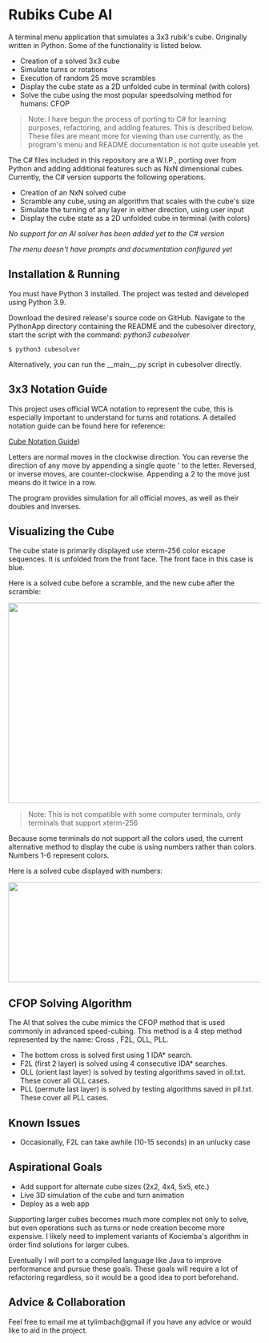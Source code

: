 # Rubiks Cube AI
A terminal menu application that simulates a 3x3 rubik's cube. Originally written in Python. Some of the functionality is listed below.

- Creation of a solved 3x3 cube
- Simulate turns or rotations
- Execution of random 25 move scrambles
- Display the cube state as a 2D unfolded cube in terminal (with colors)
- Solve the cube using the most popular speedsolving method for humans: CFOP

> Note: I have begun the process of porting to C# for learning purposes, refactoring, and adding features. This is described below. These files are meant more for viewing than use currently, as the program's menu and README documentation is not quite useable yet.

The C# files included in this repository are a W.I.P., porting over from Python and adding additional features such as NxN dimensional cubes. Currently, the C# version supports the following operations.

- Creation of an NxN solved cube
- Scramble any cube, using an algorithm that scales with the cube's size
- Simulate the turning of any layer in either direction, using user input
- Display the cube state as a 2D unfolded cube in terminal (with colors)

_No support for an AI solver has been added yet to the C# version_

_The menu doesn't have prompts and documentation configured yet_

## Installation & Running
You must have Python 3 installed. The project was tested and developed using Python 3.9.

Download the desired release's source code on GitHub. Navigate to the PythonApp directory containing the README and the cubesolver directory, start the script with
the command: _python3 cubesolver_
```shell
$ python3 cubesolver
```
Alternatively, you can run the \_\_main\_\_.py script in cubesolver directly.

## 3x3 Notation Guide
This project uses official WCA notation to represent the cube, this is especially important to understand for turns and rotations. A detailed notation guide can be found here for reference:

[Cube Notation Guide](https://solvethecube.com/notation))

Letters are normal moves in the clockwise direction. You can reverse the direction of any move by appending a single quote ' to the letter. Reversed, or inverse moves, are counter-clockwise. Appending a 2 to the move just means do it twice in a row.

The program provides simulation for all official moves, as well as their doubles and inverses.

## Visualizing the Cube
The cube state is primarily displayed use xterm-256 color escape sequences. It is unfolded from the front face. The front face in this case is blue.

Here is a solved cube before a scramble, and the new cube after the scramble:

<img src="https://user-images.githubusercontent.com/63261198/141620907-188bdb3a-824e-4859-924f-80ed26da9f98.png" width="700" height="400">

> Note: This is not compatible with some computer terminals, only terminals that support xterm-256

Because some terminals do not support all the colors used, the current alternative method to display the cube is using numbers rather than colors. Numbers 1-6 represent colors.

Here is a solved cube displayed with numbers:

<img src="https://user-images.githubusercontent.com/63261198/138527688-b586fcb1-effb-4cef-8ce4-321b00a14c7d.png" width="700" height="200">

## CFOP Solving Algorithm
The AI that solves the cube mimics the CFOP method that is used commonly in advanced speed-cubing. This method is a 4 step method represented by the name: Cross , F2L, OLL, PLL. 

- The bottom cross is solved first using 1 IDA* search.
- F2L (first 2 layer) is solved using 4 consecutive IDA* searches.
- OLL (orient last layer) is solved by testing algorithms saved in oll.txt. These cover all OLL cases.
- PLL (permute last layer) is solved by testing algorithms saved in pll.txt. These cover all PLL cases.

## Known Issues
- Occasionally, F2L can take awhile (10-15 seconds) in an unlucky case

## Aspirational Goals

- Add support for alternate cube sizes (2x2, 4x4, 5x5, etc.)
- Live 3D simulation of the cube and turn animation
- Deploy as a web app

Supporting larger cubes becomes much more complex not only to solve, but even operations such as turns or node creation
become more expensive. I likely need to implement variants of Kociemba's algorithm in order find solutions for larger cubes.

Eventually I will port to a compiled language like Java to improve performance and pursue these goals. These goals 
will require a lot of refactoring regardless, so it would be a good idea to port beforehand.
## Advice & Collaboration
Feel free to email me at tylimbach@gmail if you have any advice or would like to aid in the project.


